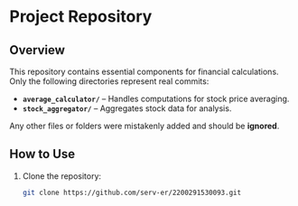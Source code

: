 # **Project Repository**

## **Overview**
This repository contains essential components for financial calculations. Only the following directories represent real commits:

- **`average_calculator/`** – Handles computations for stock price averaging.
- **`stock_aggregator/`** – Aggregates stock data for analysis.

Any other files or folders were mistakenly added and should be **ignored**.

## **How to Use**
1. Clone the repository:
   ```bash
   git clone https://github.com/serv-er/2200291530093.git
   
